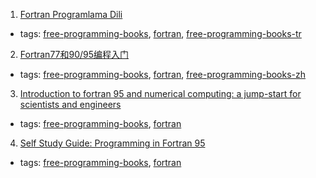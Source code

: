 1. [Fortran Programlama Dili](http://www1.gantep.edu.tr/~bingul/f95/index.php)
  * tags: [free-programming-books](tags/free-programming-books.md), [fortran](tags/fortran.md), [free-programming-books-tr](tags/free-programming-books-tr.md)
2. [Fortran77和90/95编程入门](http://micro.ustc.edu.cn/Fortran/ZJDing/)
  * tags: [free-programming-books](tags/free-programming-books.md), [fortran](tags/fortran.md), [free-programming-books-zh](tags/free-programming-books-zh.md)
3. [Introduction to fortran 95 and numerical computing: a jump-start for scientists and engineers](http://people.cs.vt.edu/~asandu/Deposit/Fortran95_notes.pdf)
  * tags: [free-programming-books](tags/free-programming-books.md), [fortran](tags/fortran.md)
4. [Self Study Guide: Programming in Fortran 95](http://www.mrao.cam.ac.uk/~rachael/compphys/SelfStudyF95.pdf)
  * tags: [free-programming-books](tags/free-programming-books.md), [fortran](tags/fortran.md)
